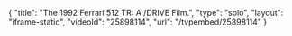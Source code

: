 {
    "title": "The 1992 Ferrari 512 TR: A \/DRIVE Film.",
    "type": "solo",
    "layout": "iframe-static",
    "videoId": "25898114",
    "url": "\/tvpembed\/25898114"
}